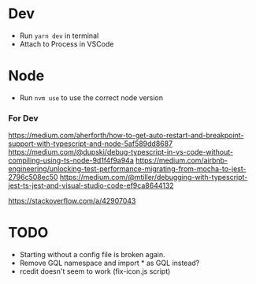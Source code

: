 # Dev

* Run `yarn dev` in terminal
* Attach to Process in VSCode

# Node

* Run `nvm use` to use the correct node version

### For Dev

https://medium.com/aherforth/how-to-get-auto-restart-and-breakpoint-support-with-typescript-and-node-5af589dd8687
https://medium.com/@dupski/debug-typescript-in-vs-code-without-compiling-using-ts-node-9d1f4f9a94a
https://medium.com/airbnb-engineering/unlocking-test-performance-migrating-from-mocha-to-jest-2796c508ec50
https://medium.com/@mtiller/debugging-with-typescript-jest-ts-jest-and-visual-studio-code-ef9ca8644132

https://stackoverflow.com/a/42907043


# TODO

* Starting without a config file is broken again.
* Remove GQL namespace and import * as GQL instead?
* rcedit doesn't seem to work (fix-icon.js script)